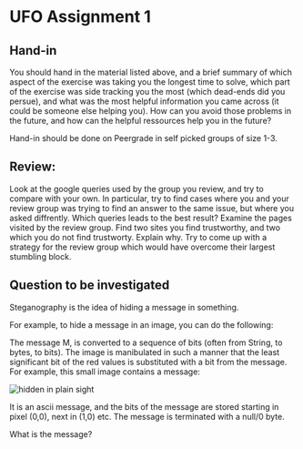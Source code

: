 # UFO Assignment 1

## Hand-in
You should hand in the material listed above, and a brief summary of which aspect of the exercise was taking you the longest time to solve, which part of the exercise was side tracking you the most (which dead-ends did you persue), and what was the most helpful information you came across (it could be someone else helping you). How can you avoid those problems in the future, and how can the helpful ressources help you in the future?

Hand-in should be done on Peergrade in self picked groups of size 1-3.

## Review:
Look at the google queries used by the group you review, and try to compare with your own. In particular, try to find cases where you and your review group was trying to find an answer to the same issue, but where you asked diffrently. Which queries leads to the best result?
Examine the pages visited by the review group. Find two sites you find trustworthy, and two which you do not find trustworty. Explain why.
Try to come up with a strategy for the review group which would have overcome their largest stumbling block.

## Question to be investigated
Steganography is the idea of hiding a message in something.

For example, to hide a message in an image, you can do the following:

The message M, is converted to a sequence of bits (often from String, to bytes, to bits).
The image is manibulated in such a manner that the least significant bit of the red values is substituted with a bit from the message.
For example, this small image contains a message:

![hidden in plain sight](https://datsoftlyngby.github.io/soft2019fall/UFO/images/Stego.png)

It is an ascii message, and the bits of the message are stored starting in pixel (0,0), next in (1,0) etc. The message is terminated with a null/0 byte.

What is the message?